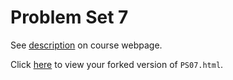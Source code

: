 # Problem Set 7

See [description](https://rudeboybert.github.io/STAT495/#problem_set_7) on course webpage.

Click [here](https://danielnjoo.github.io/PS07/PS07.html) to view your forked version of `PS07.html`.